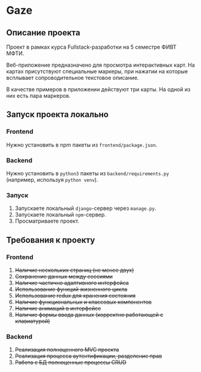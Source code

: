 # Gaze

## Описание проекта

Проект в рамках курса Fullstack-разработки на 5 семестре ФИВТ МФТИ.

Веб-приложение предназначено для просмотра интерактивных карт.
На картах присутствуют специальные маркеры, при нажатии на которые
всплывает сопроводительное текстовое описание.

В качестве примеров в приложении действуют три карты. На одной из них есть
пара маркеров.

## Запуск проекта локально

### Frontend
Нужно установить в npm пакеты из `frontend/package.json`.

### Backend
Нужно установить в `python3` пакеты из 
`backend/requirements.py` (например, используя `python venv`).

### Запуск
1. Запускаете локальный `django`-сервер через `manage.py`. 
2. Запускаете локальный `npm`-сервер.
3. Просматриваете проект.


## Требования к проекту

### Frontend
 1. ~~Наличие нескольких страниц (не менее двух)~~
 2. ~~Сохранение данных между сессиями~~
 3. ~~Наличие частично адаптивного интерфейса~~
 4. ~~Использование функций жизненного цикла~~
 5. ~~Использование redux для хранения состояния~~
 6. ~~Наличие функциональных и классовых компонентов~~
 7. ~~Наличие анимаций в интерфейсе~~
 8. ~~Наличие формы ввода данных (корректно работающей с клавиатурой)~~
 
### Backend
 1. ~~Реализация полноценного MVC проекта~~
 2. ~~Реализация процесса аутентификации, разделение прав~~
 3. ~~Работа с БД полноценные процессы CRUD~~
 